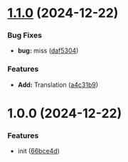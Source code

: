 # [1.1.0](https://github.com/YU000jp/logseq-plugin-multi-random-note/compare/v1.0.0...v1.1.0) (2024-12-22)


### Bug Fixes

* **bug:** miss ([daf5304](https://github.com/YU000jp/logseq-plugin-multi-random-note/commit/daf53045701a69464239bdf817c456b53866dd45))


### Features

* **Add:** Translation ([a4c31b9](https://github.com/YU000jp/logseq-plugin-multi-random-note/commit/a4c31b95c75174fef749157a27f0bc2923a84017))

# 1.0.0 (2024-12-22)


### Features

* init ([66bce4d](https://github.com/YU000jp/logseq-plugin-multi-random-note/commit/66bce4daed848f341e9a39c6bbe3b977e2f11572))
